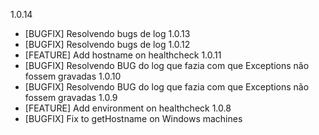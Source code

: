 1.0.14
 - [BUGFIX] Resolvendo bugs de log
1.0.13
 - [BUGFIX] Resolvendo bugs de log
1.0.12
 - [FEATURE] Add hostname on healthcheck
1.0.11
 - [BUGFIX] Resolvendo BUG do log que fazia com que Exceptions não fossem gravadas
1.0.10
 - [BUGFIX] Resolvendo BUG do log que fazia com que Exceptions não fossem gravadas
1.0.9
 - [FEATURE] Add environment on healthcheck
1.0.8
 - [BUGFIX] Fix to getHostname on Windows machines